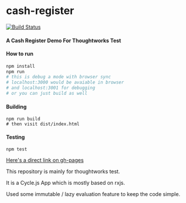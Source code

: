 # cash-register
[![Build Status](https://travis-ci.org/namelos/cash-register.svg?branch=master)](https://travis-ci.org/namelos/cash-register)

#### A Cash Register Demo For Thoughtworks Test

#### How to run

```bash
npm install
npm run
# this is debug a mode with browser sync
# localhost:3000 would be avaiable in browser
# and localhost:3001 for debugging
# or you can just build as well
```

#### Building
```
npm run build
# then visit dist/index.html
```

 
#### Testing

```
npm test
```

[Here's a direct link on gh-pages](http://namelos.github.io/cash-register/)

This repository is mainly for thoughtworks test. 

It is a Cycle.js App which is mostly based on rxjs.

Used some immutable / lazy evaluation feature to keep the code simple.